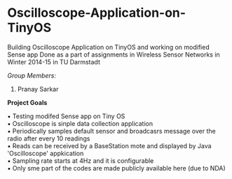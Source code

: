 # Oscilloscope-Application-on-TinyOS
Building Oscilloscope Application on TinyOS and working on modified Sense app
Done as a part of assignments in Wireless Sensor Networks in Winter 2014-15 in TU Darmstadt

*Group Members:*  
1. Pranay Sarkar  

**Project Goals**  

▪	Testing modifed Sense app on Tiny OS  
▪ Oscilloscope is sinple data collection application  
▪	Periodically samples default sensor and broadcasrs message over the radio after every 10 readings  
▪	Reads can be received by a BaseStation mote and displayed by Java 'Oscilloscope' appkication  
▪	Sampling rate starts at 4Hz and it is configurable  
▪	Only sme part of the codes are made publicly available here (due to NDA) 

